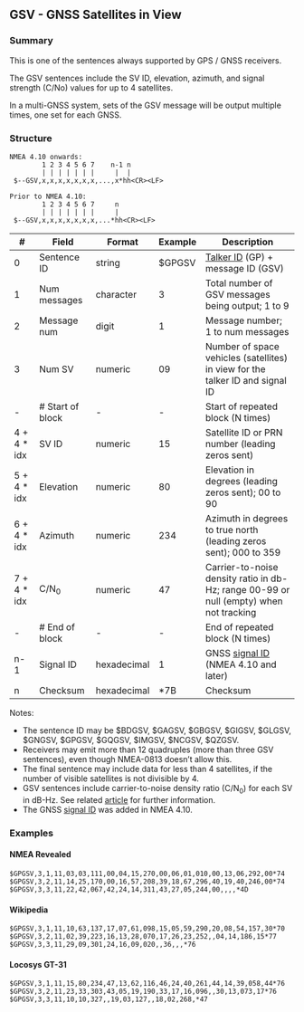 ## GSV - GNSS Satellites in View

### Summary

This is one of the sentences always supported by GPS / GNSS receivers.

The GSV sentences include the SV ID, elevation, azimuth, and signal strength (C/No) values for up to 4 satellites.

In a multi-GNSS system, sets of the GSV message will be output multiple times, one set for each GNSS.



### Structure

```
NMEA 4.10 onwards:
        1 2 3 4 5 6 7    n-1 n
        | | | | | | |     |  |
 $--GSV,x,x,x,x,x,x,x,...,x*hh<CR><LF>
 
Prior to NMEA 4.10:
        1 2 3 4 5 6 7     n
        | | | | | | |     |
 $--GSV,x,x,x,x,x,x,x,...*hh<CR><LF>
```

| #            | Field            | Format      | Example | Description                                                  |
| ------------ | ---------------- | ----------- | ------- | ------------------------------------------------------------ |
| 0            | Sentence ID      | string      | $GPGSV  | [Talker ID](../lookups/talker-id.md) (GP) + message ID (GSV) |
| 1            | Num messages     | character   | 3       | Total number of GSV messages being output; 1 to 9            |
| 2            | Message num      | digit       | 1       | Message number; 1 to num messages                            |
| 3            | Num SV           | numeric     | 09      | Number of space vehicles (satellites) in view for the talker ID and signal ID |
| -            | # Start of block | -           | -       | Start of repeated block (N times)                            |
| 4 + 4 \* idx | SV ID            | numeric     | 15      | Satellite ID or PRN number (leading zeros sent)              |
| 5 + 4 \* idx | Elevation        | numeric     | 80      | Elevation in degrees (leading zeros sent); 00 to 90          |
| 6 + 4 \* idx | Azimuth          | numeric     | 234     | Azimuth in degrees to true north (leading zeros sent); 000 to 359 |
| 7 + 4 \* idx | C/N<sub>0</sub>  | numeric     | 47      | Carrier-to-noise density ratio in db-Hz; range 00-99 or null (empty) when not tracking |
| -            | # End of block   | -           | -       | End of repeated block (N times)                              |
| n-1          | Signal ID        | hexadecimal | 1       | GNSS [signal ID](../lookups/signal-id.md) (NMEA 4.10 and later) |
| n            | Checksum         | hexadecimal | \*7B    | Checksum                                                     |

Notes:

- The sentence ID may be $BDGSV, $GAGSV, $GBGSV, $GIGSV, $GLGSV, $GNGSV, $GPGSV, $GQGSV, $IMGSV, $NCGSV, $QZGSV.
- Receivers may emit more than 12 quadruples (more than three GSV sentences), even though NMEA-0813 doesn’t allow this.
- The final sentence may include data for less than 4 satellites, if the number of visible satellites is not divisible by 4.
- GSV sentences include carrier-to-noise density ratio (C/N<sub>0</sub>) for each SV in dB-Hz. See related [article](https://insidegnss.com/measuring-gnss-signal-strength/) for further information.
- The GNSS [signal ID](../lookups/signal-id.md) was added in NMEA 4.10.



### Examples

#### NMEA Revealed

```
$GPGSV,3,1,11,03,03,111,00,04,15,270,00,06,01,010,00,13,06,292,00*74 $GPGSV,3,2,11,14,25,170,00,16,57,208,39,18,67,296,40,19,40,246,00*74
$GPGSV,3,3,11,22,42,067,42,24,14,311,43,27,05,244,00,,,,*4D
```

#### Wikipedia

```
$GPGSV,3,1,11,10,63,137,17,07,61,098,15,05,59,290,20,08,54,157,30*70
$GPGSV,3,2,11,02,39,223,16,13,28,070,17,26,23,252,,04,14,186,15*77
$GPGSV,3,3,11,29,09,301,24,16,09,020,,36,,,*76
```

#### Locosys GT-31

```
$GPGSV,3,1,11,15,80,234,47,13,62,116,46,24,40,261,44,14,39,058,44*76
$GPGSV,3,2,11,23,33,303,43,05,19,190,33,17,16,096,,30,13,073,17*76
$GPGSV,3,3,11,10,10,327,,19,03,127,,18,02,268,*47
```

